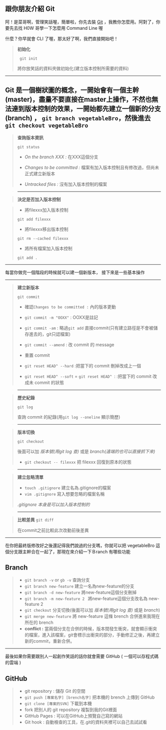 ## 跟你朋友介紹 Git

阿！是菜哥啊，管理笑話喔，簡單啦，你先去裝 [Git](https://git-scm.com/book/en/v2/Getting-Started-Installing-Git) ，我教你怎麼用。阿對了，你要先去找 H0W 哥學一下怎麼用 Command Line 喔
 
什麼？你早就會 CLI 了喔，那太好了啊，我們直接開始吧！



> **初始化**
> ```
>  git init
> ```
> 
> 將你放笑話的資料夾做初始化(建立版本控制所需要的資料)


---
Git 是一個樹狀圖的概念，一開始會有一個主幹(master)，盡量不要直接在master上操作，不然也無法達到版本控制的效果，一開始都先建立一個新的分支(branch) ， `git branch vegetableBro`，然後進去 `git checkout vegetableBro`
 ---

> **查詢版本資訊**
> ```
> git status
> ```
> 
> * *On the branch XXX :* 在XXX這個分支
> 
> * *Changes to be committed :*
> 檔案有加入版本控制且有修改過，但尚未正式建立新版本
> 
> * *Untracked files :*  沒有加入版本控制的檔案

> ---

> **決定是否加入版本控制**

> * 將filexxx加入版本控制
> ```
> git add filexxx
> ```
> 
> * 將filexxx移出版本控制
> ```
> git rm --cached filexxx
> ```
> 
> * 將所有檔案加入版本控制
> ```
> git add .
> ```

---
每當你做完一個階段的時候就可以建一個新版本，
接下來是一些基本操作

---
>**建立新版本**
> ```
> git commit 
> ```
> 
> * 確認`Changes to be committed :` 內的版本更動
> * `git commit -m "OOXX"` : OOXX是註記
> 
> * `git commit -am` : 略過`git add` 直接commit(只有建立路徑是不會被儲存進去的，git只認檔案)
> * `git commit --amend` : 改 commit 的 message
> * 重置 commit
>  * `git reset HEAD^ --hard` :把當下的 commit 刪掉改成上一個
>  * `git reset HEAD^ --soft` = `git reset HEAD^ `: :把當下的 commit 改成未 commit 的狀態
> 

> ---

>**歷史紀錄**
> ```
> git log
> ```
> 
> 查詢 commit 的紀錄(用`git log --oneline` 顯示簡歷)

> ---

> **版本切換**
> ```
> git checkout
> ```
> 
> 後面可以加 *版本號(用git log 查)* 或是 *branch(遠端的也可以直接抓下來)* 
>*  `git checkout -- filexxx` 把 filexxx 回復到原本的狀態

> ---

> **建立忽略清單**
> 
> * `touch .gitignore` 建立名為.gitignore的檔案
> * `vim .gitignore` 寫入想要忽略的檔案名稱
> 
>*.gitignore 本身是可以加入版本控制的*

> ---

> **比較差異**
> `git diff`
> 
> 在commit之前比較此次改動前後差異

---
在你把最終版修改好之後還記得我們說過的分支嗎，你就可以把 vegetableBro 這個分支跟主幹合在一起了，那現在來介紹一下Ｂranch 有哪些功能

Branch
---

> 
> * `git branch -v` or `gb -v` 查詢分支
>*  `git branch new-feature`
>建立一名為new-feature的分支
>*  `git branch -d new-feature`
> 將new-feature這個分支刪掉
>*  `git branch -m new-feature 2 `
> 將new-feature這個分支改名為 new-feature 2
>* `git checkout` 分支切換(後面可以加 *版本號(用git log 查)* 或是 *branch*)
>* `git merge new-feature` 將 new-feature 這條 brench 合併進來我現在所在的 brench
> * **conflict :** 當兩個分支在合併的時候，版本間發生衝突，就會顯示衝突的檔案，進入該檔案，git會標示出衝突的部分，手動修正之後，再建立新的commit，重新合併。


---

最後如果你需要跟別人一起創作笑話的話你就會需要 GitHub ( 一個可以存程式碼的雲端 )

GitHub
---
> * git repository : 儲存 Git 的空間
> *  `git push [專案名字] [brench名字]`  把本機的 brench 上傳到 GitHub 
> *  `git clone [專案的SVN]` 下載到本機
> * fork 把別人的 git repository 複製到我的Git裡面 
> * GitHub Pages : 可以在GitHub上預覽自己寫的網站
> * Git hook : 自動檢查的工具，在.git的資料夾裡可以自己去試試看
